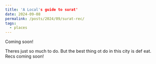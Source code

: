 ```yaml
---
title: 'A Local's guide to surat'
date: 2024-09-08
permalink: /posts/2024/09/surat-rec/
tags:
  - places
---
```


Coming soon!

Theres just so much to do. But the best thing ot do in this city is def eat. 
Recs coming soon!